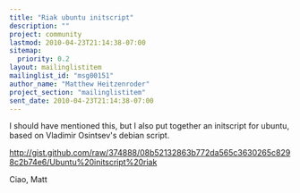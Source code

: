 ```yaml
---
title: "Riak ubuntu initscript"
description: ""
project: community
lastmod: 2010-04-23T21:14:38-07:00
sitemap:
  priority: 0.2
layout: mailinglistitem
mailinglist_id: "msg00151"
author_name: "Matthew Heitzenroder"
project_section: "mailinglistitem"
sent_date: 2010-04-23T21:14:38-07:00
---
```



I should have mentioned this, but I also put together an initscript for ubuntu, 
based on Vladimir Osintsev's debian script.

http://gist.github.com/raw/374888/08b52132863b772da565c3630265c8298c2b74e6/Ubuntu%20initscript%20riak

Ciao,
Matt

